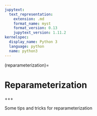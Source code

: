 ```yaml
---
jupytext:
  text_representation:
    extension: .md
    format_name: myst
    format_version: 0.13
    jupytext_version: 1.11.2
kernelspec:
  display_name: Python 3
  language: python
  name: python3
---
```


(reparameterization)=

# Reparameterization

+++

Some tips and tricks for reparameterization

```{code-cell}

```

